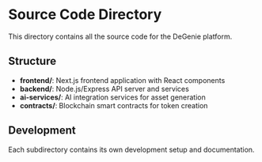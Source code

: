 # Source Code Directory

This directory contains all the source code for the DeGenie platform.

## Structure

- **frontend/**: Next.js frontend application with React components
- **backend/**: Node.js/Express API server and services
- **ai-services/**: AI integration services for asset generation
- **contracts/**: Blockchain smart contracts for token creation

## Development

Each subdirectory contains its own development setup and documentation.